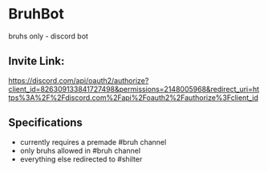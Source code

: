 # BruhBot
bruhs only - discord bot

## Invite Link: 
https://discord.com/api/oauth2/authorize?client_id=826309133841727498&permissions=2148005968&redirect_uri=https%3A%2F%2Fdiscord.com%2Fapi%2Foauth2%2Fauthorize%3Fclient_id

## Specifications
* currently requires a premade #bruh channel
* only bruhs allowed in #bruh channel
* everything else redirected to #shilter
